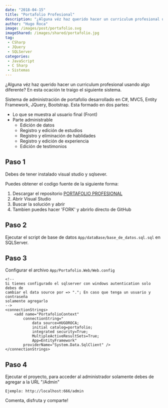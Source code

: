 ```yaml
---
date: "2018-04-15"
title: "Portafolio Profesional"
description: "¿Alguna véz haz querido hacer un curriculum profesional usando algo diferente? En esta ocación te traigo el siguiente sistema."
author: "Hugo Roca"
image: /images/post/portafolio.svg
imageShared: /images/shared/portafolio.jpg
tag:
 - CSharp
 - JQuery
 - SQLServer
categories:
 - JavaScript
 - C Sharp
 - Sistemas
---
```


¿Alguna véz haz querido hacer un curriculum profesional usando algo diferente? En esta ocación te traigo el siguiente sistema.

Sistema de administración de portafolio desarrollado en C#, MVC5, Entity Framework, JQuery, Bootstrap. Esta formado en dos partes:

* Lo que se muestra al usuario final (Front)
* Parte administrable 
    - Edición de datos 
    - Registro y edición de estudios 
    - Registro y eliminación de hablidades 
    - Registro y edición de experiencia 
    - Edición de testimonios

## Paso 1
Debes de tener instalado visual studio y sqlsever.

Puedes obtener el codigo fuente de la siguiente forma:

1. Descargar el repositorio [PORTAFOLIO PROFESIONAL](https://github.com/PORTAFOLIO-PROYECTOS/PORTAFOLIO-PROFESIONAL/archive/master.zip)
2. Abrir Visual Studio
3. Buscar la solución y abrir
4. Tambien puedes hacer 'FORK' y abrirlo directo de GitHub

## Paso 2
Ejecutar el script de base de datos ```App/dataBase/base_de_datos.sql.sql``` en SQLServer.


## Paso 3
Configurar el archivo ```App/Portafolio.Web/Web.config```
```
<!-- 
Si tienes configurado el sqlserver con windows autentication solo debes de 
cambiar el data source por => "."; En caso que tenga un usuario y contraseña 
solamente agregarlo
-->
<connectionStrings>
    <add name="PortafolioContext" 
        connectionString="
            data source=HUGOROCA;
            initial catalog=portafolio;
            integrated security=True;
            MultipleActiveResultSets=True;
            App=EntityFramework" 
        providerName="System.Data.SqlClient" />
</connectionStrings>
```

## Paso 4
Ejecutar el proyecto, para acceder al administrador solamente debes de agregar a la URL "/Admin"

```
Ejemplo: http://localhost:666/admin
```

Comenta, disfruta y comparte! 
